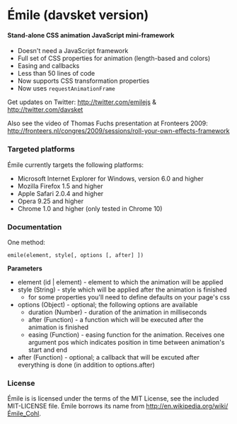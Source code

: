 Émile (davsket version)
=====

#### Stand-alone CSS animation JavaScript mini-framework ####

* Doesn't need a JavaScript framework
* Full set of CSS properties for animation (length-based and colors)
* Easing and callbacks
* Less than 50 lines of code
* Now supports CSS transformation properties
* Now uses `requestAnimationFrame`

Get updates on Twitter: <http://twitter.com/emilejs> & <http://twitter.com/davsket>

Also see the video of Thomas Fuchs presentation at Fronteers 2009:
<http://fronteers.nl/congres/2009/sessions/roll-your-own-effects-framework>

### Targeted platforms ###

Émile currently targets the following platforms:

* Microsoft Internet Explorer for Windows, version 6.0 and higher
* Mozilla Firefox 1.5 and higher
* Apple Safari 2.0.4 and higher
* Opera 9.25 and higher
* Chrome 1.0 and higher (only tested in Chrome 10)

### Documentation ###

One method:

    emile(element, style[, options [, after] ])

**Parameters**

   * element (id | element) - element to which the animation will be applied
   * style (String) - style which will be applied after the animation is finished
      * for some properties you'll need to define defaults on your page's css
   * options (Object) - optional; the following options are available
      * duration (Number) - duration of the animation in milliseconds
      * after (Function) - a function which will be executed after the animation is finished
      * easing (Function) - easing function for the animation. Receives one argument pos which indicates position in time between animation's start and end
   * after (Function) - optional; a callback that will be excuted after everything is done (in addition to options.after)

### License ###

Émile is is licensed under the terms of the MIT License, see the included MIT-LICENSE file.
Émile borrows its name from <http://en.wikipedia.org/wiki/Émile_Cohl>.
